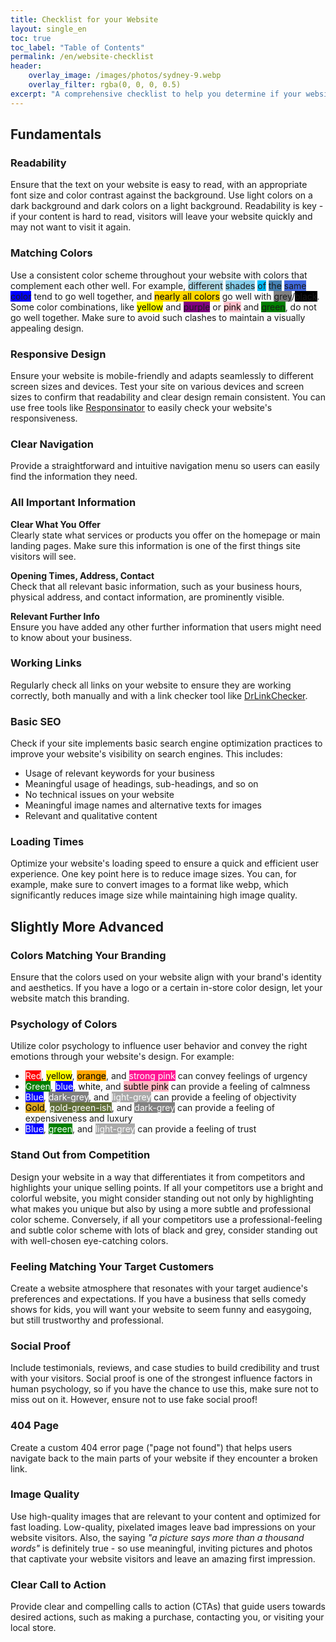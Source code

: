 ```yaml
---
title: Checklist for your Website
layout: single_en
toc: true
toc_label: "Table of Contents"
permalink: /en/website-checklist
header:
    overlay_image: /images/photos/sydney-9.webp
    overlay_filter: rgba(0, 0, 0, 0.5)
excerpt: "A comprehensive checklist to help you determine if your website meets today's essential standards and to provide actionable steps for improvement"
---
```


## Fundamentals

### Readability
Ensure that the text on your website is easy to read, with an appropriate font size and color contrast against the background. Use light colors on a dark background and dark colors on a light background. Readability is key - if your content is hard to read, visitors will leave your website quickly and may not want to visit it again.

### Matching Colors

Use a consistent color scheme throughout your website with colors that complement each other well. For example, <span style="background-color:lightblue;">different</span> <span style="background-color:skyblue;">shades</span> <span style="background-color:deepskyblue;">of</span> <span style="background-color:steelblue;">the</span> <span style="background-color:royalblue;">same</span> <span style="background-color:blue;">color</span> tend to go well together, and <span style="background-color:gold; color: black;">nearly all colors</span> go well with <span style="background-color:gray;">grey</span>/<span style="background-color:black;">black</span>. Some color combinations, like <span style="background-color:yellow; color: black;">yellow</span> and <span style="background-color:purple;">purple</span> or <span style="background-color:pink; color: black;">pink</span> and <span style="background-color:green;">green</span>, do not go well together. Make sure to avoid such clashes to maintain a visually appealing design.

### Responsive Design
Ensure your website is mobile-friendly and adapts seamlessly to different screen sizes and devices. Test your site on various devices and screen sizes to confirm that readability and clear design remain consistent. You can use free tools like [Responsinator](http://www.responsinator.com/) to easily check your website's responsiveness.

### Clear Navigation
Provide a straightforward and intuitive navigation menu so users can easily find the information they need.

### All Important Information
**Clear What You Offer**   
Clearly state what services or products you offer on the homepage or main landing pages. Make sure this information is one of the first things site visitors will see.

**Opening Times, Address, Contact**   
Check that all relevant basic information, such as your business hours, physical address, and contact information, are prominently visible.

**Relevant Further Info**   
Ensure you have added any other further information that users might need to know about your business.

### Working Links
Regularly check all links on your website to ensure they are working correctly, both manually and with a link checker tool like [DrLinkChecker](https://www.drlinkcheck.com/).

### Basic SEO
Check if your site implements basic search engine optimization practices to improve your website's visibility on search engines. This includes:
- Usage of relevant keywords for your business
- Meaningful usage of headings, sub-headings, and so on
- No technical issues on your website
- Meaningful image names and alternative texts for images
- Relevant and qualitative content

### Loading Times
Optimize your website's loading speed to ensure a quick and efficient user experience. One key point here is to reduce image sizes. You can, for example, make sure to convert images to a format like webp, which significantly reduces image size while maintaining high image quality.

## Slightly More Advanced

### Colors Matching Your Branding
Ensure that the colors used on your website align with your brand's identity and aesthetics. If you have a logo or a certain in-store color design, let your website match this branding.

### Psychology of Colors
Utilize color psychology to influence user behavior and convey the right emotions through your website's design. For example:
- <span style="background-color:red; color: white;">Red</span>, <span style="background-color:yellow; color: black;">yellow</span>, <span style="background-color:orange; color: black;">orange</span>, and <span style="background-color:deeppink; color: white;">strong pink</span> can convey feelings of urgency
- <span style="background-color:green; color: white;">Green</span>, <span style="background-color:blue; color: white;">blue</span>, <span style="background-color:white; color: black;">white</span>, and <span style="background-color:lightpink; color: black;">subtle pink</span> can provide a feeling of calmness
- <span style="background-color:blue; color: white;">Blue</span>, <span style="background-color:grey; color: white;">dark-grey</span>, and <span style="background-color:darkgrey; color: white;">light-grey</span> can provide a feeling of objectivity
- <span style="background-color:goldenrod; color: black;">Gold</span>, <span style="background-color:#616F39; color: white;">gold-green-ish</span>, and <span style="background-color:grey; color: white;">dark-grey</span> can provide a feeling of expensiveness and luxury
- <span style="background-color:blue; color: white;">Blue</span>, <span style="background-color:green; color: white;">green</span>, and <span style="background-color:darkgrey; color: white;">light-grey</span> can provide a feeling of trust


### Stand Out from Competition
Design your website in a way that differentiates it from competitors and highlights your unique selling points. If all your competitors use a bright and colorful website, you might consider standing out not only by highlighting what makes you unique but also by using a more subtle and professional color scheme. Conversely, if all your competitors use a professional-feeling and subtle color scheme with lots of black and grey, consider standing out with well-chosen eye-catching colors.

### Feeling Matching Your Target Customers
Create a website atmosphere that resonates with your target audience's preferences and expectations. If you have a business that sells comedy shows for kids, you will want your website to seem funny and easygoing, but still trustworthy and professional.

### Social Proof
Include testimonials, reviews, and case studies to build credibility and trust with your visitors. Social proof is one of the strongest influence factors in human psychology, so if you have the chance to use this, make sure not to miss out on it. However, ensure not to use fake social proof!

### 404 Page
Create a custom 404 error page ("page not found") that helps users navigate back to the main parts of your website if they encounter a broken link.

### Image Quality
Use high-quality images that are relevant to your content and optimized for fast loading. Low-quality, pixelated images leave bad impressions on your website visitors. Also, the saying *"a picture says more than a thousand words"* is definitely true - so use meaningful, inviting pictures and photos that captivate your website visitors and leave an amazing first impression.

### Clear Call to Action
Provide clear and compelling calls to action (CTAs) that guide users towards desired actions, such as making a purchase, contacting you, or visiting your local store.
